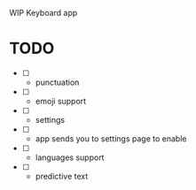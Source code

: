 WIP Keyboard app

# TODO

- [ ] - punctuation

- [ ] - emoji support

- [ ] - settings

- [ ] - app sends you to settings page to enable

- [ ] - languages support

- [ ] - predictive text

